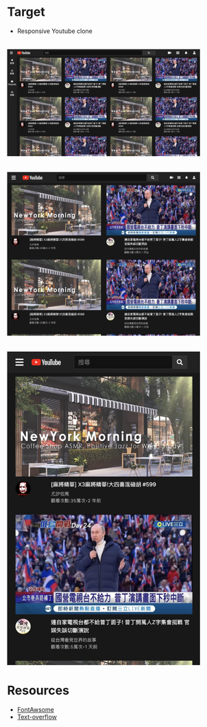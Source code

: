 # Target
* Responsive Youtube clone

<img src="../../images/YT-1.png" width="450px" style="margin-top: 20px"></img>

<img src="../../images/YT-2.png" width="450px" style="margin-top: 20px"></img>

<img src="../../images/YT-3.png" width="450px" style="margin-top: 20px"></img>

# Resources
* [FontAwsome](https://fontawesome.com/)
* [Text-overflow](https://www.astralweb.com.tw/css-ellipsis/)